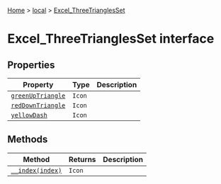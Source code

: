 [Home](./index) &gt; [local](local.md) &gt; [Excel\_ThreeTrianglesSet](local.excel_threetrianglesset.md)

# Excel\_ThreeTrianglesSet interface

## Properties

|  Property | Type | Description |
|  --- | --- | --- |
|  [`greenUpTriangle`](local.excel_threetrianglesset.greenuptriangle.md) | `Icon` |  |
|  [`redDownTriangle`](local.excel_threetrianglesset.reddowntriangle.md) | `Icon` |  |
|  [`yellowDash`](local.excel_threetrianglesset.yellowdash.md) | `Icon` |  |

## Methods

|  Method | Returns | Description |
|  --- | --- | --- |
|  [`__index(index)`](local.excel_threetrianglesset.__index.md) | `Icon` |  |

